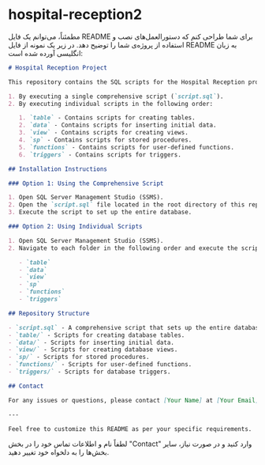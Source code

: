 # hospital-reception2
مطمئناً، می‌توانم یک فایل README برای شما طراحی کنم که دستورالعمل‌های نصب و استفاده از پروژه‌ی شما را توضیح دهد. در زیر یک نمونه از فایل README به زبان انگلیسی آورده شده است:

```markdown
# Hospital Reception Project

This repository contains the SQL scripts for the Hospital Reception project. The project can be installed in two ways:

1. By executing a single comprehensive script (`script.sql`).
2. By executing individual scripts in the following order:

   1. `table` - Contains scripts for creating tables.
   2. `data` - Contains scripts for inserting initial data.
   3. `view` - Contains scripts for creating views.
   4. `sp` - Contains scripts for stored procedures.
   5. `functions` - Contains scripts for user-defined functions.
   6. `triggers` - Contains scripts for triggers.

## Installation Instructions

### Option 1: Using the Comprehensive Script

1. Open SQL Server Management Studio (SSMS).
2. Open the `script.sql` file located in the root directory of this repository.
3. Execute the script to set up the entire database.

### Option 2: Using Individual Scripts

1. Open SQL Server Management Studio (SSMS).
2. Navigate to each folder in the following order and execute the scripts within:

   - `table`
   - `data`
   - `view`
   - `sp`
   - `functions`
   - `triggers`

## Repository Structure

- `script.sql` - A comprehensive script that sets up the entire database.
- `table/` - Scripts for creating database tables.
- `data/` - Scripts for inserting initial data.
- `view/` - Scripts for creating database views.
- `sp/` - Scripts for stored procedures.
- `functions/` - Scripts for user-defined functions.
- `triggers/` - Scripts for database triggers.

## Contact

For any issues or questions, please contact [Your Name] at [Your Email].

---

Feel free to customize this README as per your specific requirements.
```

لطفاً نام و اطلاعات تماس خود را در بخش "Contact" وارد کنید و در صورت نیاز، سایر بخش‌ها را به دلخواه خود تغییر دهید.
